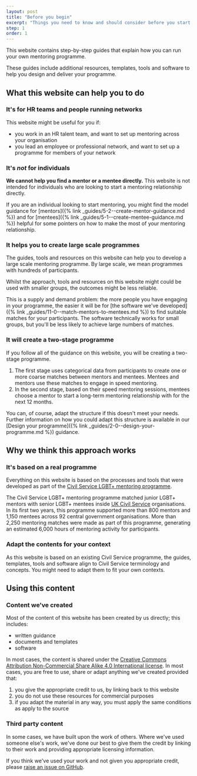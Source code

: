 ```yaml
---
layout: post
title: "Before you begin"
excerpt: "Things you need to know and should consider before you start to create your mentoring programme."
step: 1
order: 1
---
```


This website contains step-by-step guides that explain how you can run your own mentoring programme. 

These guides include additional resources, templates, tools and software to help you design and deliver your programme. 

## What this website can help you to do

### It's for HR teams and people running networks

This website might be useful for you if: 

- you work in an HR talent team, and want to set up mentoring across your organisation
- you lead an employee or professional network, and want to set up a programme for members of your network

### It's *not* for individuals 

**We cannot help you find a mentor or a mentee directly.** This website is not intended for individuals who are looking to start a mentoring relationship directly. 

If you are an individual looking to start mentoring, you might find the model guidance for [mentors]({% link _guides/5-2--create-mentor-guidance.md %}) and for [mentees]({% link _guides/5-1--create-mentee-guidance.md %}) helpful for some pointers on how to make the most of your mentoring relationship.

### It helps you to create large scale programmes

The guides, tools and resources on this website can help you to develop a large scale mentoring programme. By large scale, we mean programmes with hundreds of participants. 

Whilst the approach, tools and resources on this website might could be used with smaller groups, the outcomes might be less reliable.

This is a supply and demand problem: the more people you have engaging in your programme, the easier it will be for [the software we've developed]({% link _guides/11-0--match-mentors-to-mentees.md %}) to find suitable matches for your participants. The software technically works for small groups, but you'll be less likely to achieve large numbers of matches.

### It will create a two-stage programme

If you follow all of the guidance on this website, you will be creating a two-stage programme. 

1. The first stage uses categorical data from participants to create one or more coarse matches between mentors and mentees. Mentees and mentors use these matches to engage in speed mentoring.
2. In the second stage, based on their speed mentoring sessions, mentees choose a mentor to start a long-term mentoring relationship with for the next 12 months.

You can, of course, adapt the structure if this doesn't meet your needs. Further information on how you could adapt this structure is available in our [Design your programme]({% link _guides/2-0--design-your-programme.md %}) guidance.

## Why we think this approach works

### It's based on a real programme

Everything on this website is based on the processes and tools that were developed as part of the [Civil Service LGBT+ mentoring programme](https://www.civilservice.lgbt/mentoring). 

The Civil Service LGBT+ mentoring programme matched junior LGBT+ mentors with senior LGBT+ mentees inside [UK Civil Service](https://www.gov.uk/government/organisations/civil-service) organisations. In its first two years, this programme supported more than 800 mentors and 1,150 mentees across 92 central government organisations. More than 2,250 mentoring matches were made as part of this programme, generating an estimated 6,000 hours of mentoring activity for participants.

### Adapt the contents for your context

As this website is based on an existing Civil Service programme, the guides, templates, tools and software align to Civil Service terminology and concepts. You might need to adapt them to fit your own contexts.

## Using this content

### Content we've created

Most of the content of this website has been created by us directly; this includes:

- written guidance
- documents and templates
- software

In most cases, the content is shared under the [Creative Commons Attribution Non-Commercial Share Alike 4.0 International license](https://creativecommons.org/licenses/by-nc-sa/4.0/). In most cases, you are free to use, share or adapt anything we've created provided that:

1. you give the appropriate credit to us, by linking back to this website
2. you do not use these resources for commercial purposes
3. if you adapt the material in any way, you must apply the same conditions as apply to the source

### Third party content 

In some cases, we have built upon the work of others. Where we've used someone else's work, we've done our best to give them the credit by linking to their work and providing appropriate licensing information.

If you think we've used your work and not given you appropriate credit, please [raise an issue on GitHub](https://github.com/mentor-matching-online/mentor-matching-online.github.io/issues).
